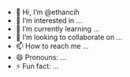 - 👋 Hi, I’m @ethancih
- 👀 I’m interested in ...
- 🌱 I’m currently learning ...
- 💞️ I’m looking to collaborate on ...
- 📫 How to reach me ...
- 😄 Pronouns: ...
- ⚡ Fun fact: ...

<!---
ethancih/ethancih is a ✨ special ✨ repository because its `README.md` (this file) appears on your GitHub profile.
You can click the Preview link to take a look at your changes.
--->

